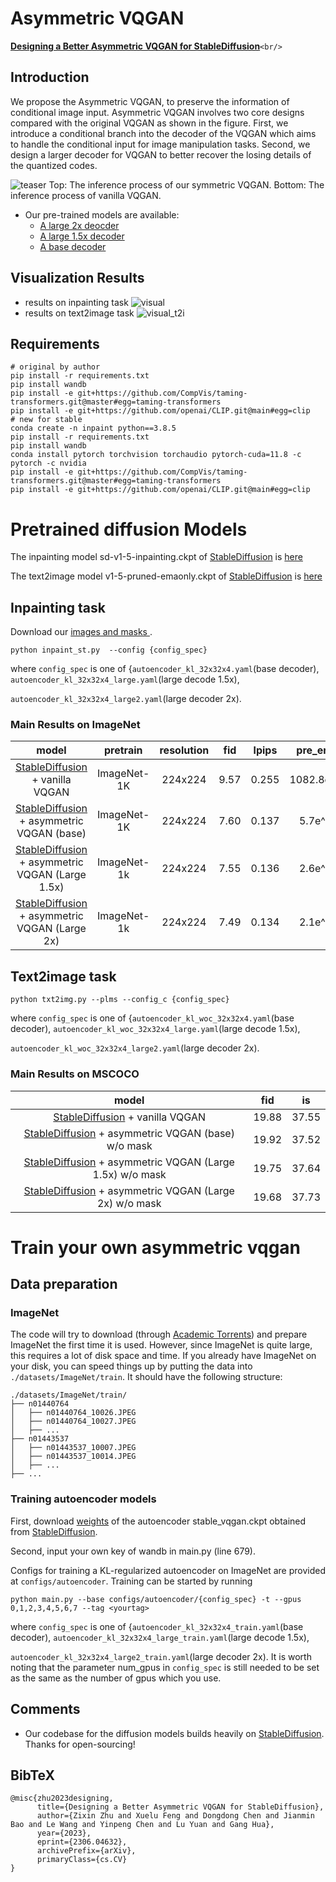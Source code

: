 # Asymmetric VQGAN

[**Designing a Better Asymmetric VQGAN for StableDiffusion**](https://arxiv.org/abs/2306.04632)`<br/>`

## Introduction

We propose the Asymmetric VQGAN, to preserve the information of conditional image input. Asymmetric VQGAN involves two core designs compared with the original VQGAN as shown in the figure. First, we introduce a conditional branch into the decoder of the VQGAN which aims to handle the conditional input for image manipulation tasks. Second, we design a larger decoder for VQGAN to better recover the losing details of the quantized codes.

![teaser](teaser.png)
Top: The inference process of our symmetric VQGAN. Bottom: The inference process of vanilla VQGAN.

- Our pre-trained models are available:
  - [A large 2x deocder](https://drive.google.com/file/d/1Qt40285nFNGBzS5iklZeEjq7ST4ExEiH/view?usp=drive_link)
  - [A large 1.5x decoder](https://drive.google.com/file/d/1m6c5XV6ZW1amGmjEaihvQl2VgxUxyO2f/view?usp=drive_link)
  - [A base decoder](https://drive.google.com/file/d/1jT_otqlNO6AhkOqCEZQY0KEqOyeCNTzi/view?usp=drive_link)

## Visualization Results

- results on inpainting task
  ![visual](visual.png)
- results on text2image task
  ![visual_t2i](text2img_visual.png)

## Requirements

```
# original by author
pip install -r requirements.txt
pip install wandb
pip install -e git+https://github.com/CompVis/taming-transformers.git@master#egg=taming-transformers
pip install -e git+https://github.com/openai/CLIP.git@main#egg=clip
# new for stable
conda create -n inpaint python==3.8.5
pip install -r requirements.txt
pip install wandb
conda install pytorch torchvision torchaudio pytorch-cuda=11.8 -c pytorch -c nvidia
pip install -e git+https://github.com/CompVis/taming-transformers.git@master#egg=taming-transformers
pip install -e git+https://github.com/openai/CLIP.git@main#egg=clip
```

# Pretrained diffusion Models

The inpainting model sd-v1-5-inpainting.ckpt of [StableDiffusion](https://github.com/runwayml/stable-diffusion/tree/main) is [here](https://huggingface.co/runwayml/stable-diffusion-inpainting/blob/main/sd-v1-5-inpainting.ckpt)

The text2image model v1-5-pruned-emaonly.ckpt of [StableDiffusion](https://github.com/runwayml/stable-diffusion/tree/main) is [here](https://huggingface.co/runwayml/stable-diffusion-v1-5/blob/main/v1-5-pruned-emaonly.ckpt)

## Inpainting task

Download our [images and masks ](https://drive.google.com/file/d/1Z9_vGdvs7i8RTQ9GN8RNX1y5i1tP_OSI/view?usp=drive_link).

```
python inpaint_st.py  --config {config_spec}
```

where `config_spec` is one of {`autoencoder_kl_32x32x4.yaml`(base decoder), `autoencoder_kl_32x32x4_large.yaml`(large decode 1.5x),

`autoencoder_kl_32x32x4_large2.yaml`(large decoder 2x).

### Main Results on ImageNet

|                                                 model                                                 |  pretrain  | resolution | fid | lpips | pre_error |
| :----------------------------------------------------------------------------------------------------: | :---------: | :--------: | :--: | :---: | :--------: |
|         [StableDiffusion](https://github.com/runwayml/stable-diffusion/tree/main) + vanilla VQGAN         | ImageNet-1K |  224x224  | 9.57 | 0.255 | 1082.8e^-5 |
|    [StableDiffusion](https://github.com/runwayml/stable-diffusion/tree/main) + asymmetric VQGAN (base)    | ImageNet-1K |  224x224  | 7.60 | 0.137 |  5.7e^-5  |
| [StableDiffusion](https://github.com/runwayml/stable-diffusion/tree/main) + asymmetric VQGAN (Large 1.5x) | ImageNet-1k |  224x224  | 7.55 | 0.136 |  2.6e^-5  |
|  [StableDiffusion](https://github.com/runwayml/stable-diffusion/tree/main) + asymmetric VQGAN (Large 2x)  | ImageNet-1k |  224x224  | 7.49 | 0.134 |  2.1e^-5  |

## Text2image task

```
python txt2img.py --plms --config_c {config_spec}
```

where `config_spec` is one of {`autoencoder_kl_woc_32x32x4.yaml`(base decoder), `autoencoder_kl_woc_32x32x4_large.yaml`(large decode 1.5x),

`autoencoder_kl_woc_32x32x4_large2.yaml`(large decoder 2x).

### Main Results on MSCOCO

|                                                      model                                                      |  fid  |  is  |
| :-------------------------------------------------------------------------------------------------------------: | :---: | :---: |
|             [StableDiffusion](https://github.com/runwayml/stable-diffusion/tree/main) + vanilla VQGAN             | 19.88 | 37.55 |
|    [StableDiffusion](https://github.com/runwayml/stable-diffusion/tree/main) + asymmetric VQGAN (base) w/o mask    | 19.92 | 37.52 |
| [StableDiffusion](https://github.com/runwayml/stable-diffusion/tree/main) + asymmetric VQGAN (Large 1.5x) w/o mask | 19.75 | 37.64 |
|  [StableDiffusion](https://github.com/runwayml/stable-diffusion/tree/main) + asymmetric VQGAN (Large 2x) w/o mask  | 19.68 | 37.73 |

# Train your own asymmetric vqgan

## Data preparation

### ImageNet

The code will try to download (through [Academic
Torrents](http://academictorrents.com/)) and prepare ImageNet the first time it
is used. However, since ImageNet is quite large, this requires a lot of disk
space and time. If you already have ImageNet on your disk, you can speed things
up by putting the data into
`./datasets/ImageNet/train`. It should have the following structure:

```
./datasets/ImageNet/train/
├── n01440764
│   ├── n01440764_10026.JPEG
│   ├── n01440764_10027.JPEG
│   ├── ...
├── n01443537
│   ├── n01443537_10007.JPEG
│   ├── n01443537_10014.JPEG
│   ├── ...
├── ...
```

### Training autoencoder models

First, download [weights](https://drive.google.com/file/d/1RaOlCRnkGeCv2Nig-bhHuApNJoA98gfg/view?usp=drive_link) of the autoencoder stable_vqgan.ckpt obtained from [StableDiffusion](https://github.com/runwayml/stable-diffusion/tree/main).

Second, input your own key of wandb in main.py (line 679).

Configs for training a KL-regularized autoencoder on ImageNet are provided at `configs/autoencoder`.
Training can be started by running

```
python main.py --base configs/autoencoder/{config_spec} -t --gpus 0,1,2,3,4,5,6,7 --tag <yourtag>   
```

where `config_spec` is one of {`autoencoder_kl_32x32x4_train.yaml`(base decoder), `autoencoder_kl_32x32x4_large_train.yaml`(large decode 1.5x),

`autoencoder_kl_32x32x4_large2_train.yaml`(large decoder 2x). It is worth noting that the parameter num_gpus in `config_spec` is still needed to be set as the same as the number of gpus which you use.

## Comments

- Our codebase for the diffusion models builds heavily on [StableDiffusion](https://github.com/runwayml/stable-diffusion/tree/main).
  Thanks for open-sourcing!

## BibTeX

```
@misc{zhu2023designing,
      title={Designing a Better Asymmetric VQGAN for StableDiffusion}, 
      author={Zixin Zhu and Xuelu Feng and Dongdong Chen and Jianmin Bao and Le Wang and Yinpeng Chen and Lu Yuan and Gang Hua},
      year={2023},
      eprint={2306.04632},
      archivePrefix={arXiv},
      primaryClass={cs.CV}
}
```

[//]: #
[//]: #
[//]: #
[//]: #
[//]: #
[//]: #
[//]: #
[//]: #
[//]: #
[//]: #
[//]: #
[//]: #
[//]: #
[//]: #
[//]: #
[//]: #
[//]: #
[//]: #
[//]: #
[//]: #
[//]: #
[//]: #
[//]: #
[//]: #
[//]: #
[//]: #
[//]: #
[//]: #
[//]: #
[//]: #
[//]: #
[//]: #
[//]: #
[//]: #
[//]: #
